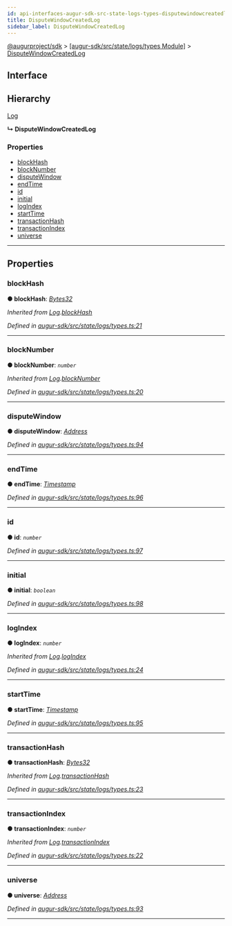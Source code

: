 ```yaml
---
id: api-interfaces-augur-sdk-src-state-logs-types-disputewindowcreatedlog
title: DisputeWindowCreatedLog
sidebar_label: DisputeWindowCreatedLog
---
```


[@augurproject/sdk](api-readme.md) > [[augur-sdk/src/state/logs/types Module]](api-modules-augur-sdk-src-state-logs-types-module.md) > [DisputeWindowCreatedLog](api-interfaces-augur-sdk-src-state-logs-types-disputewindowcreatedlog.md)

## Interface

## Hierarchy

 [Log](api-interfaces-augur-sdk-src-state-logs-types-log.md)

**↳ DisputeWindowCreatedLog**

### Properties

* [blockHash](api-interfaces-augur-sdk-src-state-logs-types-disputewindowcreatedlog.md#blockhash)
* [blockNumber](api-interfaces-augur-sdk-src-state-logs-types-disputewindowcreatedlog.md#blocknumber)
* [disputeWindow](api-interfaces-augur-sdk-src-state-logs-types-disputewindowcreatedlog.md#disputewindow)
* [endTime](api-interfaces-augur-sdk-src-state-logs-types-disputewindowcreatedlog.md#endtime)
* [id](api-interfaces-augur-sdk-src-state-logs-types-disputewindowcreatedlog.md#id)
* [initial](api-interfaces-augur-sdk-src-state-logs-types-disputewindowcreatedlog.md#initial)
* [logIndex](api-interfaces-augur-sdk-src-state-logs-types-disputewindowcreatedlog.md#logindex)
* [startTime](api-interfaces-augur-sdk-src-state-logs-types-disputewindowcreatedlog.md#starttime)
* [transactionHash](api-interfaces-augur-sdk-src-state-logs-types-disputewindowcreatedlog.md#transactionhash)
* [transactionIndex](api-interfaces-augur-sdk-src-state-logs-types-disputewindowcreatedlog.md#transactionindex)
* [universe](api-interfaces-augur-sdk-src-state-logs-types-disputewindowcreatedlog.md#universe)

---

## Properties

<a id="blockhash"></a>

###  blockHash

**● blockHash**: *[Bytes32](api-modules-augur-sdk-src-state-logs-types-module.md#bytes32)*

*Inherited from [Log](api-interfaces-augur-sdk-src-state-logs-types-log.md).[blockHash](api-interfaces-augur-sdk-src-state-logs-types-log.md#blockhash)*

*Defined in [augur-sdk/src/state/logs/types.ts:21](https://github.com/AugurProject/augur/blob/0787bf1a23/packages/augur-sdk/src/state/logs/types.ts#L21)*

___
<a id="blocknumber"></a>

###  blockNumber

**● blockNumber**: *`number`*

*Inherited from [Log](api-interfaces-augur-sdk-src-state-logs-types-log.md).[blockNumber](api-interfaces-augur-sdk-src-state-logs-types-log.md#blocknumber)*

*Defined in [augur-sdk/src/state/logs/types.ts:20](https://github.com/AugurProject/augur/blob/0787bf1a23/packages/augur-sdk/src/state/logs/types.ts#L20)*

___
<a id="disputewindow"></a>

###  disputeWindow

**● disputeWindow**: *[Address](api-modules-augur-sdk-src-state-logs-types-module.md#address)*

*Defined in [augur-sdk/src/state/logs/types.ts:94](https://github.com/AugurProject/augur/blob/0787bf1a23/packages/augur-sdk/src/state/logs/types.ts#L94)*

___
<a id="endtime"></a>

###  endTime

**● endTime**: *[Timestamp](api-modules-augur-sdk-src-state-logs-types-module.md#timestamp)*

*Defined in [augur-sdk/src/state/logs/types.ts:96](https://github.com/AugurProject/augur/blob/0787bf1a23/packages/augur-sdk/src/state/logs/types.ts#L96)*

___
<a id="id"></a>

###  id

**● id**: *`number`*

*Defined in [augur-sdk/src/state/logs/types.ts:97](https://github.com/AugurProject/augur/blob/0787bf1a23/packages/augur-sdk/src/state/logs/types.ts#L97)*

___
<a id="initial"></a>

###  initial

**● initial**: *`boolean`*

*Defined in [augur-sdk/src/state/logs/types.ts:98](https://github.com/AugurProject/augur/blob/0787bf1a23/packages/augur-sdk/src/state/logs/types.ts#L98)*

___
<a id="logindex"></a>

###  logIndex

**● logIndex**: *`number`*

*Inherited from [Log](api-interfaces-augur-sdk-src-state-logs-types-log.md).[logIndex](api-interfaces-augur-sdk-src-state-logs-types-log.md#logindex)*

*Defined in [augur-sdk/src/state/logs/types.ts:24](https://github.com/AugurProject/augur/blob/0787bf1a23/packages/augur-sdk/src/state/logs/types.ts#L24)*

___
<a id="starttime"></a>

###  startTime

**● startTime**: *[Timestamp](api-modules-augur-sdk-src-state-logs-types-module.md#timestamp)*

*Defined in [augur-sdk/src/state/logs/types.ts:95](https://github.com/AugurProject/augur/blob/0787bf1a23/packages/augur-sdk/src/state/logs/types.ts#L95)*

___
<a id="transactionhash"></a>

###  transactionHash

**● transactionHash**: *[Bytes32](api-modules-augur-sdk-src-state-logs-types-module.md#bytes32)*

*Inherited from [Log](api-interfaces-augur-sdk-src-state-logs-types-log.md).[transactionHash](api-interfaces-augur-sdk-src-state-logs-types-log.md#transactionhash)*

*Defined in [augur-sdk/src/state/logs/types.ts:23](https://github.com/AugurProject/augur/blob/0787bf1a23/packages/augur-sdk/src/state/logs/types.ts#L23)*

___
<a id="transactionindex"></a>

###  transactionIndex

**● transactionIndex**: *`number`*

*Inherited from [Log](api-interfaces-augur-sdk-src-state-logs-types-log.md).[transactionIndex](api-interfaces-augur-sdk-src-state-logs-types-log.md#transactionindex)*

*Defined in [augur-sdk/src/state/logs/types.ts:22](https://github.com/AugurProject/augur/blob/0787bf1a23/packages/augur-sdk/src/state/logs/types.ts#L22)*

___
<a id="universe"></a>

###  universe

**● universe**: *[Address](api-modules-augur-sdk-src-state-logs-types-module.md#address)*

*Defined in [augur-sdk/src/state/logs/types.ts:93](https://github.com/AugurProject/augur/blob/0787bf1a23/packages/augur-sdk/src/state/logs/types.ts#L93)*

___

